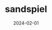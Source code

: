 ---
title: sandspiel
description: A sandbox to play with the elements and see how they interact whilst making pretty art
url: https://sandspiel.club/
date: 2024-02-01
rss: true
---